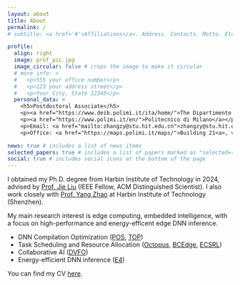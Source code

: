 ```yaml
---
layout: about
title: About
permalink: /
# subtitle: <a href='#'>Affiliations</a>. Address. Contacts. Motto. Etc.

profile:
  align: right
  image: prof_pic.jpg
  image_circular: false # crops the image to make it circular
  # more_info: >
  #   <p>555 your office number</p>
  #   <p>123 your address street</p>
  #   <p>Your City, State 12345</p>
  personal_data: >
    <h5>Postdoctoral Associate</h5>
    <p><a href="https://www.deib.polimi.it/ita/home/">The Dipartimento di Elettronica, Informazione e Bioingegneria (DEIB)</a></p>
    <p><a href="https://www.polimi.it/en/">Politecnico di Milano</a></p>
    <p>Email: <a href="mailto:zhangzy@stu.hit.edu.cn">zhangzy@stu.hit.edu.cn</a></p>
    <p>Office: <a href="https://maps.polimi.it/maps/">Building 21<a>, via Golgi 39, Milano Leonardo’s Politecnico Campus</p>

news: true # includes a list of news items
selected_papers: true # includes a list of papers marked as "selected={true}"
social: true # includes social icons at the bottom of the page
---
```


<!-- Write your biography here. Tell the world about yourself. Link to your favorite [subreddit](http://reddit.com). You can put a picture in, too. The code is already in, just name your picture `prof_pic.jpg` and put it in the `img/` folder. -->

<!-- Put your address / P.O. box / other info right below your picture. You can also disable any of these elements by editing `profile` property of the YAML header of your `_pages/about.md`. Edit `_bibliography/papers.bib` and Jekyll will render your [publications page](/al-folio/publications/) automatically. -->

<!-- Link to your social media connections, too. This theme is set up to use [Font Awesome icons](https://fontawesome.com/) and [Academicons](https://jpswalsh.github.io/academicons/), like the ones below. Add your Facebook, Twitter, LinkedIn, Google Scholar, or just disable all of them. -->

<!--I am currently a Postdoctoral Associate in the [NESLab](https://www.neslab.it/) at Politecnico di Milano. working with [Prof. Luca Mottola](https://mottola.faculty.polimi.it/). -->

I obtained my Ph.D. degree from Harbin Institute of Technology in 2024, advised by [Prof. Jie Liu](https://drjieliu.github.io/) (IEEE Fellow, ACM Distinguished Scientist). I also work closely with [Prof. Yang Zhao](https://yangece.github.io/) at Harbin Institute of Technology (Shenzhen).

My main research interest is edge computing, embedded intelligence, with a focus on high-performance and energy-efficent edge DNN inference.

- DNN Compilation Optimization ([POS](https://Bigboyzzy.github.io/assets/pdf/POS_IPSN.pdf), [TOP](https://Bigboyzzy.github.io/assets/pdf/TPDS-TOP.pdf))
- Task Scheduling and Resource Allocation ([Octopus](https://Bigboyzzy.github.io/assets/pdf/ICSOC.pdf), [BCEdge](https://Bigboyzzy.github.io/assets/pdf/BCEdge_TNSM.pdf), [ECSRL](https://Bigboyzzy.github.io/assets/pdf/ECSRL_SenSys.pdf))
- Collaborative AI ([DVFO](https://Bigboyzzy.github.io/assets/pdf/DVFO_TMC.pdf))
- Energy-efficient DNN inference ([E4](https://Bigboyzzy.github.io/assets/pdf/AAAI_E4.pdf))

You can find my CV [here](https://Bigboyzzy.github.io/assets/pdf/Ziyang_Zhang_CV.pdf).
